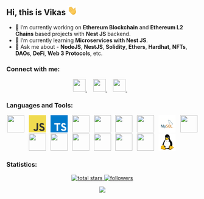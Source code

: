## Hi, this is Vikas <img src="https://raw.githubusercontent.com/ABSphreak/ABSphreak/master/gifs/Hi.gif" width="25px" height="25px"/>
- 🔭 I’m currently working on **Ethereum Blockchain** and **Ethereum L2 Chains** based projects with **Nest JS** backend.
- 🌱 I’m currently learning **Microservices with Nest JS**.
- 💬 Ask me about - **NodeJS**, **NestJS**, **Solidity**, **Ethers**, **Hardhat**, **NFTs**, **DAOs**, **DeFi**, **Web 3 Protocols**, etc.

### Connect with me:
<p align="center">
  <a href="mailto:mail.ervikassingh@gmail.com">
    <img height="33" width="33" src="https://unpkg.com/simple-icons@v6/icons/gmail.svg" />
  </a> &nbsp; &nbsp;
  <a href="https://www.linkedin.com/in/ervikassingh/">
    <img height="33" width="33" src="https://unpkg.com/simple-icons@v6/icons/linkedin.svg" />
  </a> &nbsp; &nbsp;
  <a href="https://www.instagram.com/_wiekee_/">
    <img height="33" width="33" src="https://unpkg.com/simple-icons@v6/icons/instagram.svg" />
  </a> &nbsp; &nbsp;
</p>

### Languages and Tools:
<p align="center">
<img height="45" width="45" src="https://avatars.githubusercontent.com/u/6250754?s=200&v=4" /> &nbsp;
<img height="45" width="45" src="https://raw.githubusercontent.com/github/explore/80688e429a7d4ef2fca1e82350fe8e3517d3494d/topics/javascript/javascript.png" /> &nbsp;
<img height="45" width="45" src="https://raw.githubusercontent.com/github/explore/80688e429a7d4ef2fca1e82350fe8e3517d3494d/topics/typescript/typescript.png" /> &nbsp;
<img height="45" width="45" src="https://avatars.githubusercontent.com/u/9950313?s=200&v=4" /> &nbsp;
<img height="45" width="45" src="https://avatars.githubusercontent.com/u/5658226?s=200&v=4" /> &nbsp;
<img height="45" width="45" src="https://avatars.githubusercontent.com/u/28507035?s=200&v=4" /> &nbsp;
<img height="45" width="45" src="https://avatars.githubusercontent.com/u/45120?s=200&v=4" /> &nbsp;
<img height="45" width="45" src="https://raw.githubusercontent.com/github/explore/80688e429a7d4ef2fca1e82350fe8e3517d3494d/topics/mysql/mysql.png" /> &nbsp;
<img height="45" width="45" src="https://avatars.githubusercontent.com/u/177543?s=200&v=4" /> &nbsp;
<img height="45" width="45" src="https://avatars.githubusercontent.com/u/1529926?s=200&v=4" /> &nbsp;
<img height="45" width="45" src="https://avatars.githubusercontent.com/u/96669?s=200&v=4" /> &nbsp;
<img height="45" width="45" src="https://avatars.githubusercontent.com/u/47359?s=200&v=4" /> &nbsp;
<img height="45" width="45" src="https://avatars.githubusercontent.com/u/7802525?s=200&v=4" /> &nbsp;
<img height="45" width="45" src="https://avatars.githubusercontent.com/u/5429470?s=200&v=4" /> &nbsp;
<img height="45" width="45" src="https://avatars.githubusercontent.com/u/13629408?s=200&v=4" /> &nbsp;
<img height="45" width="45" src="https://raw.githubusercontent.com/github/explore/80688e429a7d4ef2fca1e82350fe8e3517d3494d/topics/linux/linux.png" /> &nbsp;
</p>

### Statistics:
<p align="center">
  <a href="https://github.com/ervikassingh?tab=repositories&sort=stargazers">
      <img alt="total stars" title="Total stars on GitHub" src="https://custom-icon-badges.herokuapp.com/badge/dynamic/json?logo=star&color=55960c&labelColor=488207&label=Stars&style=for-the-badge&query=%24.stars&url=https://api.github-star-counter.workers.dev/user/ervikassingh"/>
  </a>
  <a href="https://github.com/ervikassingh?tab=followers">
      <img alt="followers" title="Follow me on Github" src="https://custom-icon-badges.herokuapp.com/github/followers/ervikassingh?color=236ad3&labelColor=1155ba&style=for-the-badge&logo=person-add&label=Follow&logoColor=white"/>
  </a>
  <!--<a href="https://github.com/ervikassingh">
      <img alt="views" title="GitHub profile views" src="https://shields-io-visitor-counter.herokuapp.com/badge?page=ervikassingh&style=for-the-badge"/>
  </a>-->
</p>

<p align="center">
  <a href="https://github-readme-stats.vercel.app/api/top-langs/?username=ervikassingh&layout=compact&theme=yeblu&hide_border=true&hide=jupyter%20notebook">
    <img width="500" src="https://github-readme-stats.vercel.app/api/top-langs/?username=ervikassingh&layout=compact&theme=yeblu&hide_border=true&hide=jupyter%20notebook" />
  </a>
</p>

<!--<p align="center">
  <a href="https://github-readme-streak-stats.herokuapp.com/?user=ervikassingh&theme=yeblu&hide_border=true">
      <img width="500" src="https://github-readme-streak-stats.herokuapp.com/?user=ervikassingh&theme=yeblu&hide_border=true"/>
  </a>
  <a href="https://github-readme-stats.vercel.app/api?username=ervikassingh&count_private=true&show_icons=true&theme=yeblu&hide_border=true">
      <img width="500" src="https://github-readme-stats.vercel.app/api?username=ervikassingh&count_private=true&show_icons=true&theme=yeblu&hide_border=true" />
  </a>
</p>-->

<!--### Spotify Playing:
<p align="center">
  <a href="https://open.spotify.com/user/oluvwymx1n559evcd3csfvopf">
    <img width="500" src="https://spotify-now-playing-ervikassingh.vercel.app/api/spotify/?background_color=204600&border_color=204600" />
  </a>
</p>-->
